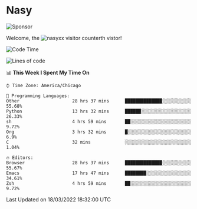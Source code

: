 # Nasy

<!--
<p align="center">
<img height="200" src="https://github-readme-stats.vercel.app/api?username=nasyxx&count_private=true&show_icons=true&theme=dracula&include_all_commits=true"/>
<img height="200" src="https://github-readme-stats.vercel.app/api/top-langs/?username=nasyxx&theme=dracula&hide=html,jupyter+notebook&count_private=true&show_icons=true"/>
</p>

  
----------------
-->

![Sponsor](https://img.shields.io/static/v1.svg?label=Sponsor&message=%E2%9D%A4&logo=GitHub&style=flat&color=pink)
 
Welcome, the ![nasyxx visitor counter](https://count.getloli.com/get/@nasyxx?theme=rule34)th vistor!
 
<!--START_SECTION:waka-->
![Code Time](http://img.shields.io/badge/Code%20Time-2%2C055%20hrs%2038%20mins-blue)

![Lines of code](https://img.shields.io/badge/From%20Hello%20World%20I%27ve%20Written-5%20Million%20lines%20of%20code-blue)

📊 **This Week I Spent My Time On** 

```text
⌚︎ Time Zone: America/Chicago

💬 Programming Languages: 
Other                    28 hrs 37 mins      ██████████████░░░░░░░░░░░   55.68% 
Python                   13 hrs 32 mins      ██████░░░░░░░░░░░░░░░░░░░   26.33% 
sh                       4 hrs 59 mins       ██░░░░░░░░░░░░░░░░░░░░░░░   9.72% 
Org                      3 hrs 32 mins       █░░░░░░░░░░░░░░░░░░░░░░░░   6.9% 
C                        32 mins             ░░░░░░░░░░░░░░░░░░░░░░░░░   1.04%

🔥 Editors: 
Browser                  28 hrs 37 mins      ██████████████░░░░░░░░░░░   55.67% 
Emacs                    17 hrs 47 mins      ████████░░░░░░░░░░░░░░░░░   34.61% 
Zsh                      4 hrs 59 mins       ██░░░░░░░░░░░░░░░░░░░░░░░   9.72%

```


 Last Updated on 18/03/2022 18:32:00 UTC
<!--END_SECTION:waka-->

<!-- ![visitors](https://visitor-badge.laobi.icu/badge?page_id=nasyxx.nasyxx) -->
